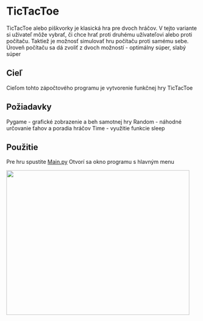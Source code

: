 # TicTacToe
TicTacToe alebo piškvorky je klasická hra pre dvoch hráčov. V tejto variante si uživateľ môže vybrať, či chce hrať proti druhému užívateľovi alebo proti počítaču. Taktiež je možnosť simulovať hru počítaču proti samému sebe.
Úroveň počítaču sa dá zvoliť z dvoch možností - optimálny súper, slabý súper

## Cieľ
Cieľom tohto zápočtového programu je vytvorenie funkčnej hry TicTacToe

## Požiadavky
Pygame - grafické zobrazenie a beh samotnej hry
Random - náhodné určovanie ťahov a poradia hráčov
Time - využitie funkcie sleep

## Použitie
Pre hru spustite [Main.py](Main.py)
Otvorí sa okno programu s hlavným menu

<img src="img/main_menu.png" width="480" height="380" />
